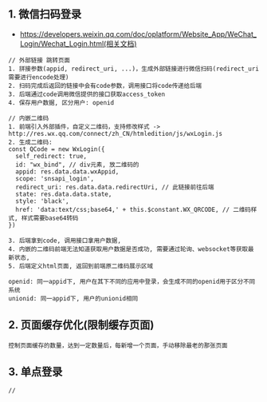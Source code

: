 ## 1. 微信扫码登录

- https://developers.weixin.qq.com/doc/oplatform/Website_App/WeChat_Login/Wechat_Login.html(相关文档)

```
// 外部链接 跳转页面
1. 拼接参数(appid, redirect_uri, ...)，生成外部链接进行微信扫码(redirect_uri 需要进行encode处理)
2. 扫码完成后返回的链接中会有code参数，调用接口将code传递给后端
3. 后端通过code调用微信提供的接口获取access_token
4. 保存用户数据, 区分用户: openid
```
```
// 内嵌二维码
1. 前端引入外部插件，自定义二维码，支持修改样式 -> http://res.wx.qq.com/connect/zh_CN/htmledition/js/wxLogin.js
2. 生成二维码:
const QCode = new WxLogin({
  self_redirect: true,
  id: "wx_bind", // div元素, 放二维码的
  appid: res.data.data.wxAppid,
  scope: 'snsapi_login',
  redirect_uri: res.data.data.redirectUri, // 此链接前往后端
  state: res.data.data.state,
  style: 'black',
  href: 'data:text/css;base64,' + this.$constant.WX_QRCODE, // 二维码样式, 样式需要base64转码
})

3. 后端拿到code, 调用接口拿用户数据,
4. 内嵌的二维码前端无法知道获取用户数据是否成功, 需要通过轮询、websocket等获取最新状态,
5. 后端定义html页面, 返回到前端原二维码展示区域
```

```
openid: 同一appid下, 用户在其下不同的应用中登录，会生成不同的openid用于区分不同系统
unionid: 同一appid下, 用户的unionid相同
```

## 2. 页面缓存优化(限制缓存页面)
```
控制页面缓存的数量，达到一定数量后，每新增一个页面，手动移除最老的那张页面
```

## 3. 单点登录
```
//
```